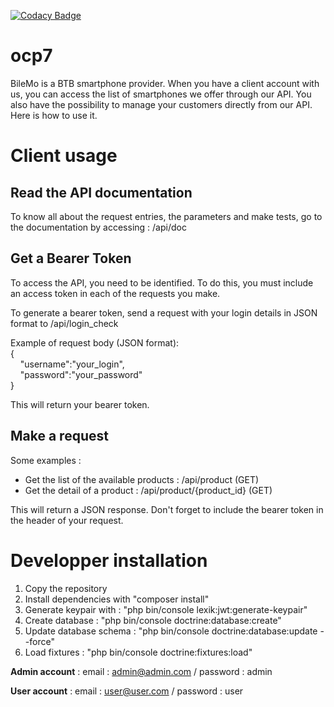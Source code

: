 [![Codacy Badge](https://app.codacy.com/project/badge/Grade/1faf2041e6124da599eb1889426c9902)](https://www.codacy.com/gh/thaydan/ocp7/dashboard?utm_source=github.com&amp;utm_medium=referral&amp;utm_content=thaydan/ocp7&amp;utm_campaign=Badge_Grade)

# ocp7

BileMo is a BTB smartphone provider. When you have a client account with us, you can access the list of smartphones we offer through our API. You also have the possibility to manage your customers directly from our API. 
Here is how to use it.

# Client usage

## Read the API documentation
To know all about the request entries, the parameters and make tests, go to the documentation by accessing : /api/doc

## Get a Bearer Token
To access the API, you need to be identified. To do this, you must include an access token in each of the requests you make.

To generate a bearer token, send a request with your login details in JSON format to /api/login_check

Example of request body (JSON format):  
{  
&nbsp;&nbsp;&nbsp;&nbsp;"username":"your_login",  
&nbsp;&nbsp;&nbsp;&nbsp;"password":"your_password"  
}  

This will return your bearer token.

## Make a request
Some examples :
- Get the list of the available products : /api/product (GET)
- Get the detail of a product : /api/product/{product_id} (GET)

This will return a JSON response.
Don't forget to include the bearer token in the header of your request.

# Developper installation

1. Copy the repository
2. Install dependencies with "composer install"
3. Generate keypair with : "php bin/console lexik:jwt:generate-keypair"
4. Create database : "php bin/console doctrine:database:create"
5. Update database schema : "php bin/console doctrine:database:update --force"
6. Load fixtures : "php bin/console doctrine:fixtures:load"

**Admin account** : email : admin@admin.com / password : admin  

**User account** : email : user@user.com / password : user  
